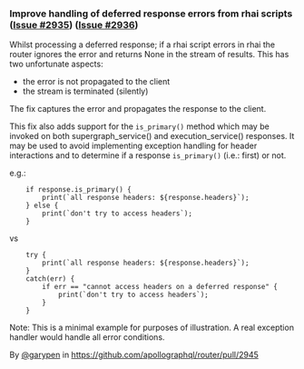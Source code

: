 ### Improve handling of deferred response errors from rhai scripts ([Issue #2935](https://github.com/apollographql/router/issues/2935)) ([Issue #2936](https://github.com/apollographql/router/issues/2936))


Whilst processing a deferred response; if a rhai script errors in rhai the router ignores the error and returns None in the stream of results. This has two unfortunate aspects:

 - the error is not propagated to the client
 - the stream is terminated (silently)

The fix captures the error and propagates the response to the client.

This fix also adds support for the `is_primary()` method which may be invoked on both supergraph_service() and execution_service() responses. It may be used to avoid implementing exception handling for header interactions and to determine if a response `is_primary()` (i.e.: first) or not.

e.g.:

```
    if response.is_primary() {
        print(`all response headers: ${response.headers}`);
    } else {
        print(`don't try to access headers`);
    }
```

vs

```
    try {
        print(`all response headers: ${response.headers}`);
    }
    catch(err) {
        if err == "cannot access headers on a deferred response" {
            print(`don't try to access headers`);
        }
    }
```
Note: This is a minimal example for purposes of illustration. A real exception handler would handle all error conditions.


By [@garypen](https://github.com/garypen) in https://github.com/apollographql/router/pull/2945
